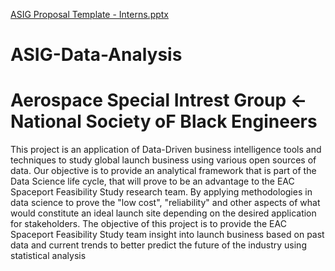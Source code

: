 [ASIG Proposal Template - Interns.pptx](https://github.com/AlienDev1/ASIG-Data-Analysis/files/6834779/ASIG.Proposal.Template.-.Interns.pptx)
# ASIG-Data-Analysis
# Aerospace Special Intrest Group <- National Society oF Black Engineers 

This project is an application of Data-Driven business intelligence tools and techniques to study global launch business using various open sources of data.
Our objective is to provide an analytical framework that is part of the Data Science life cycle, that will prove to be an advantage to the EAC Spaceport Feasibility Study research team.
By applying methodologies in data science to prove the "low cost", "reliability" and other aspects of what would constitute an ideal launch site depending on the desired application for stakeholders. The objective of this project is to provide the EAC Spaceport Feasibility Study team insight into launch business based on past data and current trends to better predict the future of the industry using statistical analysis
